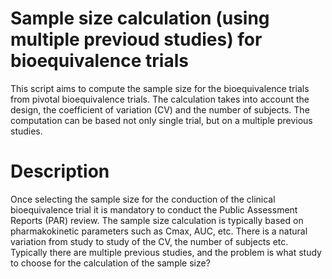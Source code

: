 # Sample size calculation (using multiple previoud studies) for bioequivalence trials
This script aims to compute the sample size for the bioequivalence trials from pivotal bioequivalence trials.
The calculation takes into account the design, the coefficient of variation (CV) and the number of subjects.
The computation can be based not only single trial, but on a multiple previous studies.
# Description
Once selecting the sample size for the conduction of the clinical bioequivalence trial it is mandatory to conduct the Public Assessment Reports (PAR) review. The sample size calculation is typically based on pharmakokinetic parameters such as Cmax, AUC, etc. There is a natural variation from study to study of the CV, the number of subjects etc. Typically there are multiple previous studies, and the problem is what study to choose for the calculation of the sample size?   
